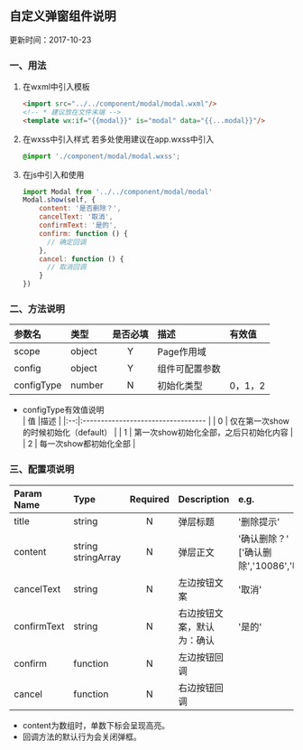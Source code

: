 ## 自定义弹窗组件说明
更新时间：2017-10-23

### 一、用法
1. 在wxml中引入模板
    ```html
    <import src="../../component/modal/modal.wxml"/>
    <!-- * 建议放在文件末端 -->
    <template wx:if="{{modal}}" is="modal" data="{{...modal}}"/>
    ```

2. 在wxss中引入样式
    若多处使用建议在app.wxss中引入
    ```scss
    @import './component/modal/modal.wxss';
    ```

3. 在js中引入和使用
    ```javascript
    import Modal from '../../component/modal/modal'
    Modal.show(self, {
        content: '是否删除？',
        cancelText: '取消',
        confirmText: '是的',
        confirm: function () {
          // 确定回调
        },
        cancel: function () {
          // 取消回调
        }
    })
    ```

### 二、方法说明
| 参数名       | 类型   |是否必填  |描述            |有效值     |
|:----------- |:------ |:-------:|:-------------- |:-------- |
| scope       | object |Y        |Page作用域      |           |
| config      | object |Y        |组件可配置参数   |           |
| configType  | number |N        |初始化类型       |0，1，2    |

- configType有效值说明  
| 值 |描述                                 |
|:--:|:---------------------------------- |
| 0  | 仅在第一次show的时候初始化（default） |
| 1  | 第一次show初始化全部，之后只初始化内容 |
| 2  | 每一次show都初始化全部               |


### 三、配置项说明
| Param Name   | Type                  |Required |Description             | e.g.     |
|:------------ |:--------------------- |:-------:|:---------------------- |:-------- |
| title        | string                |N        |弹层标题                 |'删除提示' |
| content      | string<br>stringArray |N        |弹层正文                 |'确认删除？'<br>['确认删除','10086','吗？'] |
| cancelText   | string                |N        |左边按钮文案              |'取消'    |
| confirmText  | string                |N        |右边按钮文案，默认为：确认 |'是的'    |
| confirm      | function              |N        |左边按钮回调              |         |
| cancel       | function              |N        |右边按钮回调              |         |   

- content为数组时，单数下标会呈现高亮。
- 回调方法的默认行为会关闭弹框。
